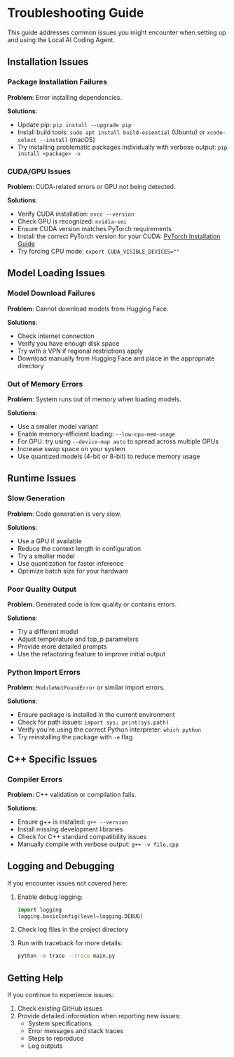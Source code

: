 # Troubleshooting Guide

This guide addresses common issues you might encounter when setting up and using the Local AI Coding Agent.

## Installation Issues

### Package Installation Failures

**Problem**: Error installing dependencies.

**Solutions**:
- Update pip: `pip install --upgrade pip`
- Install build tools: `sudo apt install build-essential` (Ubuntu) or `xcode-select --install` (macOS)
- Try installing problematic packages individually with verbose output: `pip install <package> -v`

### CUDA/GPU Issues

**Problem**: CUDA-related errors or GPU not being detected.

**Solutions**:
- Verify CUDA installation: `nvcc --version`
- Check GPU is recognized: `nvidia-smi`
- Ensure CUDA version matches PyTorch requirements
- Install the correct PyTorch version for your CUDA: [PyTorch Installation Guide](https://pytorch.org/get-started/locally/)
- Try forcing CPU mode: `export CUDA_VISIBLE_DEVICES=""`

## Model Loading Issues

### Model Download Failures

**Problem**: Cannot download models from Hugging Face.

**Solutions**:
- Check internet connection
- Verify you have enough disk space
- Try with a VPN if regional restrictions apply
- Download manually from Hugging Face and place in the appropriate directory

### Out of Memory Errors

**Problem**: System runs out of memory when loading models.

**Solutions**:
- Use a smaller model variant
- Enable memory-efficient loading: `--low-cpu-mem-usage`
- For GPU: try using `--device-map auto` to spread across multiple GPUs
- Increase swap space on your system
- Use quantized models (4-bit or 8-bit) to reduce memory usage

## Runtime Issues

### Slow Generation

**Problem**: Code generation is very slow.

**Solutions**:
- Use a GPU if available
- Reduce the context length in configuration
- Try a smaller model
- Use quantization for faster inference
- Optimize batch size for your hardware

### Poor Quality Output

**Problem**: Generated code is low quality or contains errors.

**Solutions**:
- Try a different model
- Adjust temperature and top_p parameters
- Provide more detailed prompts
- Use the refactoring feature to improve initial output

### Python Import Errors

**Problem**: `ModuleNotFoundError` or similar import errors.

**Solutions**:
- Ensure package is installed in the current environment
- Check for path issues: `import sys; print(sys.path)`
- Verify you're using the correct Python interpreter: `which python`
- Try reinstalling the package with `-e` flag

## C++ Specific Issues

### Compiler Errors

**Problem**: C++ validation or compilation fails.

**Solutions**:
- Ensure g++ is installed: `g++ --version`
- Install missing development libraries
- Check for C++ standard compatibility issues
- Manually compile with verbose output: `g++ -v file.cpp`

## Logging and Debugging

If you encounter issues not covered here:

1. Enable debug logging:
   ```python
   import logging
   logging.basicConfig(level=logging.DEBUG)
   ```

2. Check log files in the project directory

3. Run with traceback for more details:
   ```bash
   python -m trace --trace main.py
   ```

## Getting Help

If you continue to experience issues:

1. Check existing GitHub issues
2. Provide detailed information when reporting new issues:
   - System specifications
   - Error messages and stack traces
   - Steps to reproduce
   - Log outputs
